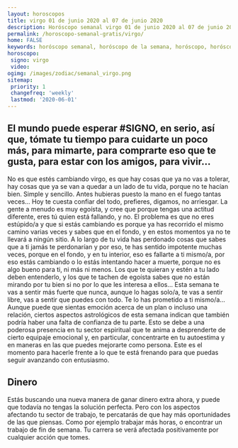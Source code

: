 ```yaml
---
layout: horoscopos
title: virgo 01 de junio 2020 al 07 de junio 2020 
description: Horóscopo semanal virgo 01 de junio 2020 al 07 de junio 2020. El mundo puede esperar #SIGNO, en serio, así que, tómate tu tiempo para cuidarte un poco más, para mimarte, para comprarte eso que te gusta, para estar con los amigos, para vivir…
permalink: /horoscopo-semanal-gratis/virgo/
home: FALSE
keywords: horóscopo semanal, horóscopo de la semana, horóscopo, horóscopo gratis,horóscopos, horóscopo esperanza gracia, horoscopos virgo la semana, horóscopos gratis, Tarot, Astrologia, Zodíaco, virgo, horoscopo gratis, semanal
horoscopo:
 signo: virgo
 video:  
ogimg: /images/zodiac/semanal_virgo.png
sitemap:
 priority: 1
 changefreq: 'weekly'
 lastmod: '2020-06-01'
---
```




## El mundo puede esperar #SIGNO, en serio, así que, tómate tu tiempo para cuidarte un poco más, para mimarte, para comprarte eso que te gusta, para estar con los amigos, para vivir…

No es que estés cambiando virgo, es que hay cosas que ya no vas a tolerar, hay cosas que ya se van a quedar a un lado de tu vida, porque no te hacían bien. Simple y sencillo. Antes hubieras puesto la mano en el fuego tantas veces… Hoy te cuesta confiar del todo, prefieres, digamos, no arriesgar. La gente a menudo es muy egoísta, y cree que porque tengas una actitud diferente, eres tú quien está fallando, y no. El problema es que no eres estúpido/a y que si estás cambiando es porque ya has recorrido el mismo camino varias veces y sabes que en el fondo, y en estos momentos ya no te llevará a ningún sitio. A lo largo de tu vida has perdonado cosas que sabes que a ti jamás te perdonarían y por eso, te has sentido impotente muchas veces, porque en el fondo, y en tu interior, eso es fallarte a ti mismo/a, por eso estás cambiando o lo estás intentando hacer a muerte, porque no es algo bueno para ti, ni más ni menos. Los que te quieran y estén a tu lado deben entenderlo, y los que te tachen de egoísta sabes que no están mirando por tu bien si no por lo que les interesa a ellos… Esta semana te vas a sentir más fuerte que nunca, aunque lo hagas solo/a, te vas a sentir libre, vas a sentir que puedes con todo. Te lo has prometido a ti mismo/a…
Aunque puede que sientas emoción acerca de un plan o incluso una relación, ciertos aspectos astrológicos de esta semana indican que también podría haber una falta de confianza de tu parte. Esto se debe a una poderosa presencia en tu sector espiritual que te anima a desprenderte de cierto equipaje emocional y, en particular, concentrarte en tu autoestima y en maneras en las que puedes mejorarte como persona. Este es el momento para hacerle frente a lo que te está frenando para que puedas seguir avanzando con entusiasmo.

## Dinero

Estás buscando una nueva manera de ganar dinero extra ahora, y puede que todavía no tengas la solución perfecta. Pero con los aspectos afectando tu sector de trabajo, te percatarás de que hay más oportunidades de las que piensas. Como por ejemplo trabajar más horas, o encontrar un trabajo de fin de semana. Tu carrera se verá afectada positivamente por cualquier acción que tomes.